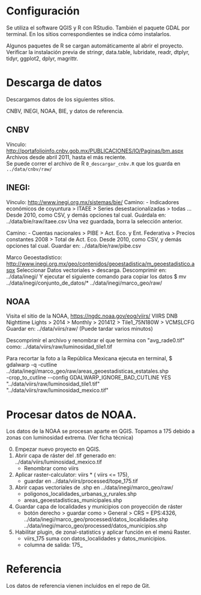 


# Configuración
Se utiliza el software QGIS y R con RStudio.  También el paquete GDAL por terminal.
En los sitios correspondientes se indica cómo instalarlos. 

Algunos paquetes de R se cargan automáticamente al abrir el proyecto. 
Verificar la instalación previa de stringr, data.table, lubridate, 
readr, dtplyr, tidyr, ggplot2, dplyr, magrittr. 
  

# Descarga de datos
Descargamos datos de los siguientes sitios. 

CNBV, INEGI, NOAA, BIE, y datos de referencia. 


## CNBV
Vínculo:  http://portafolioinfo.cnbv.gob.mx/PUBLICACIONES/IO/Paginas/bm.aspx
Archivos desde abril 2011, hasta el más reciente.  
Se puede correr el archivo de R `0_descargar_cnbv.R` que los guarda en `../data/cnbv/raw/`

## INEGI: 
Vínculo:  http://www.inegi.org.mx/sistemas/bie/
Camino:   - Indicadores económicos de coyuntura > ITAEE > 
  Series desestacionalizadas > todas ... 
  Desde 2010, como CSV, y demás opciones tal cual. 
Guárdala en:  ../data/bie/raw/itaee.csv
Una vez guardada, borra la selección anterior.

Camino:   - Cuentas nacionales > PIBE > Act. Eco. y Ent. Federativa > 
  Precios constantes 2008 > Total de Act. Eco. 
  Desde 2010, como CSV, y demás opciones tal cual.
Guardar en:  ../data/bie/raw/pibe.csv

Marco Geoestadístico:
http://www.inegi.org.mx/geo/contenidos/geoestadistica/m_geoestadistico.aspx
Seleccionar Datos vectoriales > descarga. 
Descomprimir en: ../data/inegi/
Y ejecutar el siguiente comando para copiar los datos
$ mv ../data/inegi/conjunto_de_datos/* ../data/inegi/marco_geo/raw/


## NOAA
Visita el sitio de la NOAA, https://ngdc.noaa.gov/eog/viirs/
VIIRS DNB Nighttime Lights > 2014 > Monthly > 201412 > Tile1_75N180W > VCMSLCFG 
Guardar en: ../data/viirs/raw/  (Puede tardar varios minutos)

Descomprimir el archivo y renombrar el que termina con "avg_rade0.tif" como: 
../data/viirs/raw/luminosidad_tile1.tif

Para recortar la foto a la República Mexicana ejecuta en terminal,
$ gdalwarp -q -cutline ../data/inegi/marco_geo/raw/areas_geoestadisticas_estatales.shp \
  -crop_to_cutline --config GDALWARP_IGNORE_BAD_CUTLINE YES \
  "../data/viirs/raw/luminosidad_tile1.tif" \
  "../data/viirs/raw/luminosidad_mexico.tif"

  
# Procesar datos de NOAA.

Los datos de la NOAA se procesan aparte en QGIS. 
Topamos a 175 debido a zonas con luminosidad extrema.  (Ver ficha técnica)

0. Empezar nuevo proyecto en QGIS. 
1. Abrir capa de ráster del .tif generado en: ../data/viirs/luminosidad_mexico.tif
    - Renombrar como viirs
2. Aplicar raster-calculator:  viirs * ( viirs <= 175), 
    - guardar en ../data/viirs/processed/tope_175.tif
3. Abrir capas vectoriales de .shp en ../data/inegi/marco_geo/raw/
    - poligonos_localidades_urbanas_y_rurales.shp
    - areas_geoestadisticas_municipales.shp
4. Guardar capa de localidades y municipios con proyección de ráster
    - botón derecho > guardar como > General > CRS = EPS:4326, 
      ../data/inegi/marco_geo/processed/datos_localidades.shp
      ../data/inegi/marco_geo/processed/datos_municipios.shp
5. Habilitar plugin, de zonal-statistics y aplicar función en el menú Raster. 
    - viirs_175 suma con datos_localidades y datos_municipios.
    - columna de salida: 175_
    
    
# Referencia

Los datos de referencia vienen incluidos en el repo de Git. 










